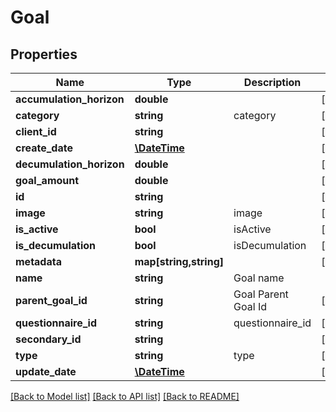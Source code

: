 # Goal

## Properties
Name | Type | Description | Notes
------------ | ------------- | ------------- | -------------
**accumulation_horizon** | **double** |  | [optional] 
**category** | **string** | category | [optional] 
**client_id** | **string** |  | [optional] 
**create_date** | [**\DateTime**](\DateTime.md) |  | [optional] 
**decumulation_horizon** | **double** |  | [optional] 
**goal_amount** | **double** |  | [optional] 
**id** | **string** |  | [optional] 
**image** | **string** | image | [optional] 
**is_active** | **bool** | isActive | [optional] 
**is_decumulation** | **bool** | isDecumulation | [optional] 
**metadata** | **map[string,string]** |  | [optional] 
**name** | **string** | Goal name | 
**parent_goal_id** | **string** | Goal Parent Goal Id | [optional] 
**questionnaire_id** | **string** | questionnaire_id | [optional] 
**secondary_id** | **string** |  | [optional] 
**type** | **string** | type | [optional] 
**update_date** | [**\DateTime**](\DateTime.md) |  | [optional] 

[[Back to Model list]](../README.md#documentation-for-models) [[Back to API list]](../README.md#documentation-for-api-endpoints) [[Back to README]](../README.md)


